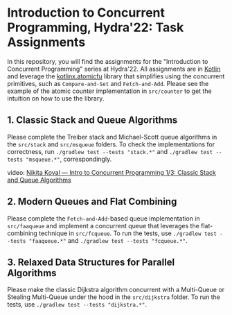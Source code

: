 # Introduction to Concurrent Programming, Hydra'22: Task Assignments

In this repository, you will find the assignments for the "Introduction to Concurrent Programming" series at Hydra'22.
All assignments are in [Kotlin](https://kotlinlang.org) and leverage the [kotlinx.atomicfu](https://github.com/Kotlin/kotlinx.atomicfu/)
library that simplifies using the concurrent primitives, such as `Compare-and-Set` and `Fetch-and-Add`.
Please see the example of the atomic counter implementation in `src/counter` to get the intuition on how to use the library.

## 1. Classic Stack and Queue Algorithms
Please complete the Treiber stack and Michael-Scott queue algorithms in the `src/stack` and `src/msqueue` folders.
To check the implementations for correctness, run `./gradlew test --tests "stack.*"` and `./gradlew test --tests "msqueue.*"`, correspondingly.

video: [Nikita Koval — Intro to Concurrent Programming 1/3: Classic Stack and Queue Algorithms](https://www.youtube.com/watch?v=_bny1Xp8qQo)

## 2. Modern Queues and Flat Combining
Please complete the `Fetch-and-Add`-based queue implementation in `src/faaqueue` and implement a concurrent queue 
that leverages the flat-combining technique in `src/fcqueue`.
To run the tests, use `./gradlew test --tests "faaqueue.*"` and `./gradlew test --tests "fcqueue.*"`.

## 3. Relaxed Data Structures for Parallel Algorithms
Please make the classic Dijkstra algorithm concurrent with a Multi-Queue or Stealing Multi-Queue under the hood 
in the `src/dijkstra` folder. To run the tests, use `./gradlew test --tests "dijkstra.*"`.
